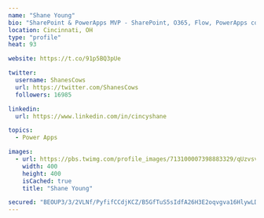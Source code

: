 ```yaml
---
name: "Shane Young"
bio: "SharePoint & PowerApps MVP - SharePoint, O365, Flow, PowerApps consulting? @PowerApps911 | Pure Snark? You found it."
location: Cincinnati, OH
type: "profile"
heat: 93

website: https://t.co/91p5BQ3pUe

twitter:
  username: ShanesCows
  url: https://twitter.com/ShanesCows
  followers: 16985

linkedin:
  url: https://www.linkedin.com/in/cincyshane

topics:
  - Power Apps

images:
  - url: https://pbs.twimg.com/profile_images/713100007398883329/qUzvsvQ3_400x400.jpg
    width: 400
    height: 400
    isCached: true
    title: "Shane Young"

secured: "BEOUP3/3/2VLNf/PyfifCCdjKCZ/B5GfTuS5sIdfA26H3E2oqvgva16HlywLDyPyt0W6ZoOneq9d5QazjSSPNBDmMruJTLZcRwglVW1jnvZ5OEEfrLD5kKmrnrn1nydrb4/TZkYj33/dt+UTASIZPSf8l5V5T58Q4KDueQp0VFqOSU1J76CIHQraJ00WgHEYTHKQAGSkIh19fCttltA1nuPqNaC9prJUY/oeUNqiQx+dX6us/6QdfDehYBcoe6YfszRyMm+k2xPTghHAO+bSEZKwfhagBwmfY11SIo1lrIjJIprnBs0aVUeqCo37C7XWorW/BCuUhJPeb1DKlLP25MQQbSowwkshPljWIJPHYVCdp80q0GrY86DMp7e6AFicDZbyWO13hTgUXKuIUtKYN7xnTYpxB0sRt7UMh2MaV+M=;8tN41LrWER8cayBh6x3arg=="
---
```


